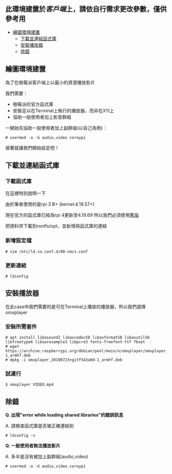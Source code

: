## 此環境建置於***客戶端***上，請依自行需求更改參數，僅供參考用

*   [繪圖環境建置](#on-going)
    *   [下載並連結函式庫](#lib)
    *   [安裝播放器](#player)
    *   [除錯](#troubleshooting)


<h2 id="on-going">繪圖環境建置</h2>

為了在樹莓派客戶端上以最小的資源播放影片

我們需要：
- 樹莓派的官方函式庫
- 安裝足以在Terminal上執行的播放器，而非在X11上
- 協助一般使用者加上影音群組

一開始先協助一般使用者加上副群組(以自己為例)：
```
# usermod -a -G audio,video coreypi
```

接著就讓我們開始設定吧！


<h2 id="lib">下載並連結函式庫</h2>

### 下載函式庫

在這裡特別說明一下 

由於筆者使用的是rpi 3 B+ (kernel:4.19.57+)

現在官方的函式庫已經為rpi 4更新至4.19.69 所以我們必須使用[舊版](https://github.com/corey-fu/Project_KIOSK/blob/master/vc)

把資料夾下載到rootfs/opt，並新增與函式庫的連結

### 新增設定檔

```
# vim /etc/ld.so.conf.d/00-vmcs.conf
```

### 更新連結

```
# ldconfig
```

<h2 id="player">安裝播放器</h2>

在此case中我們需要的是可在Terminal上播放的播放器，所以我們選擇omxplayer


### 安裝所需套件

```
# apt install libasound2 libavcodec58 libavformat58 libavutil56 libfreetype6 libswresample3 libpcre3 fonts-freefont-ttf fbset 
# wget https://archive.raspberrypi.org/debian/pool/main/o/omxplayer/omxplayer_20190723+gitf543a0d-1_armhf.deb
# dpkg -i omxplayer_20190723+gitf543a0d-1_armhf.deb
```

### 試運行

```
$ omxplayer VIDEO.mp4
```

<h2 id="troubleshooting">除錯</h2>

**Q. 出現"error while loading shared libraries"的錯誤訊息**

A. 請檢查函式庫是否被正確連結到

```
# ldconfig -v
```

**Q. 一般使用者無法播放影片**

A. 多半是沒有被加上副群組(audio,video)

```
# usermod -a -G audio,video coreypi
```



